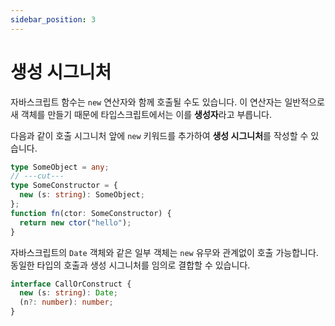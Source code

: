 ```yaml
---
sidebar_position: 3
---
```


# 생성 시그니처

자바스크립트 함수는 `new` 연산자와 함께 호출될 수도 있습니다. 이 연산자는 일반적으로 새 객체를 만들기 때문에 타입스크립트에서는 이를 **생성자**라고 부릅니다.

다음과 같이 호출 시그니처 앞에 `new` 키워드를 추가하여 **생성 시그니처**를 작성할 수 있습니다.

```ts twoslash
type SomeObject = any;
// ---cut---
type SomeConstructor = {
  new (s: string): SomeObject;
};
function fn(ctor: SomeConstructor) {
  return new ctor("hello");
}
```

자바스크립트의 `Date` 객체와 같은 일부 객체는 `new` 유무와 관계없이 호출 가능합니다. 동일한 타입의 호출과 생성 시그니처를 임의로 결합할 수 있습니다.

```ts twoslash
interface CallOrConstruct {
  new (s: string): Date;
  (n?: number): number;
}
```
